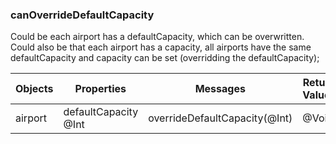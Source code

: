 ### canOverrideDefaultCapacity

Could be each airport has a defaultCapacity, which can be overwritten.
Could also be that each airport has a capacity, all airports have the same  defaultCapacity and capacity can be set (overridding the defaultCapacity);


| Objects | Properties | Messages | Return Values |
|---|---|---|---|
| airport | defaultCapacity @Int | overrideDefaultCapacity(@Int) | @Void |